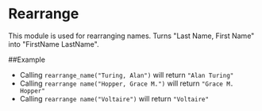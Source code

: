 Rearrange
=========

This module is used for rearranging names.
Turns "Last Name, First Name" into "FirstName LastName".

##Example

 * Calling `rearrange_name("Turing, Alan")` will return `"Alan Turing"`
 * Calling `rearrange name("Hopper, Grace M.")` will return `"Grace M. Hopper"`
 * Calling `rearrange name("Voltaire")` will return `"Voltaire"`
